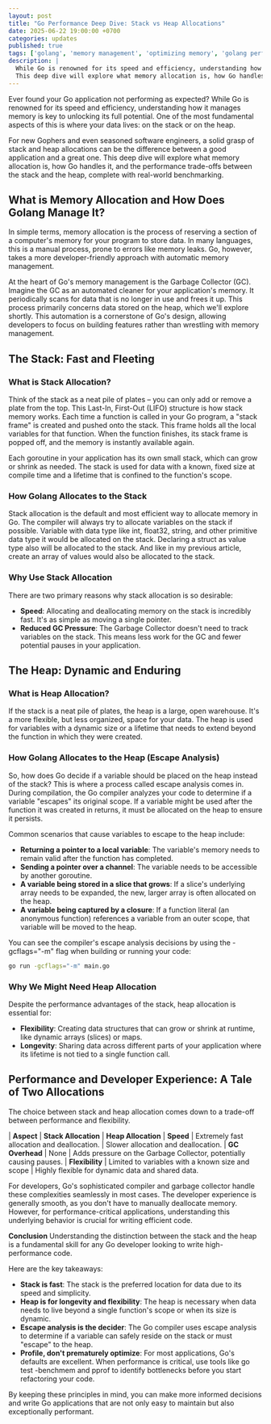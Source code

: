 ```yaml
---
layout: post
title: "Go Performance Deep Dive: Stack vs Heap Allocations"
date: 2025-06-22 19:00:00 +0700
categories: updates
published: true
tags: ['golang', 'memory management', 'optimizing memory', 'golang performance', 'stack allocation', 'heap allocation', 'stack vs heap allocation', 'golang stack vs heap allocation']
description: |
  While Go is renowned for its speed and efficiency, understanding how it manages memory is key to unlocking its full potential. 
  This deep dive will explore what memory allocation is, how Go handles it, and the performance trade-offs between the stack and the heap
---
```


Ever found your Go application not performing as expected? While Go is renowned for its speed and efficiency, 
understanding how it manages memory is key to unlocking its full potential. 
One of the most fundamental aspects of this is where your data lives: on the stack or on the heap.

For new Gophers and even seasoned software engineers, a solid grasp of stack and heap allocations 
can be the difference between a good application and a great one. 
This deep dive will explore what memory allocation is, how Go handles it, 
and the performance trade-offs between the stack and the heap, complete with real-world benchmarking.

## What is Memory Allocation and How Does Golang Manage It?

In simple terms, memory allocation is the process of reserving a section of a computer's memory for your program to store data. In many languages, this is a manual process, prone to errors like memory leaks. Go, however, takes a more developer-friendly approach with automatic memory management.

At the heart of Go's memory management is the Garbage Collector (GC). Imagine the GC as an automated cleaner for your application's memory. It periodically scans for data that is no longer in use and frees it up. This process primarily concerns data stored on the heap, which we'll explore shortly. This automation is a cornerstone of Go's design, allowing developers to focus on building features rather than wrestling with memory management.

## The Stack: Fast and Fleeting

### What is Stack Allocation?

Think of the stack as a neat pile of plates – you can only add or remove a plate from the top. This Last-In, First-Out (LIFO) structure is how stack memory works. Each time a function is called in your Go program, a "stack frame" is created and pushed onto the stack. This frame holds all the local variables for that function. When the function finishes, its stack frame is popped off, and the memory is instantly available again.

Each goroutine in your application has its own small stack, which can grow or shrink as needed. The stack is used for data with a known, fixed size at compile time and a lifetime that is confined to the function's scope.

### How Golang Allocates to the Stack

Stack allocation is the default and most efficient way to allocate memory in Go. The compiler will always try to allocate variables on the stack if possible. Variable with data type like int, float32, string, and other primitive data type it would be allocated on the stack. Declaring a struct as value type also will be allocated to the stack. And like in my previous article, create an array of values would also be allocated to the stack.

### Why Use Stack Allocation

There are two primary reasons why stack allocation is so desirable:

- **Speed**: Allocating and deallocating memory on the stack is incredibly fast. It's as simple as moving a single pointer.
- **Reduced GC Pressure**: The Garbage Collector doesn't need to track variables on the stack. This means less work for the GC and fewer potential pauses in your application.

## The Heap: Dynamic and Enduring

### What is Heap Allocation?

If the stack is a neat pile of plates, the heap is a large, open warehouse. It's a more flexible, but less organized, space for your data. The heap is used for variables with a dynamic size or a lifetime that needs to extend beyond the function in which they were created.

### How Golang Allocates to the Heap (Escape Analysis)


So, how does Go decide if a variable should be placed on the heap instead of the stack? This is where a process called escape analysis comes in. During compilation, the Go compiler analyzes your code to determine if a variable "escapes" its original scope. If a variable might be used after the function it was created in returns, it must be allocated on the heap to ensure it persists.

Common scenarios that cause variables to escape to the heap include:

- **Returning a pointer to a local variable**: The variable's memory needs to remain valid after the function has completed.
- **Sending a pointer over a channel**: The variable needs to be accessible by another goroutine.
- **A variable being stored in a slice that grows**: If a slice's underlying array needs to be expanded, the new, larger array is often allocated on the heap.
- **A variable being captured by a closure**: If a function literal (an anonymous function) references a variable from an outer scope, that variable will be moved to the heap.

You can see the compiler's escape analysis decisions by using the -gcflags="-m" flag when building or running your code:

```bash
go run -gcflags="-m" main.go
```

### Why We Might Need Heap Allocation

Despite the performance advantages of the stack, heap allocation is essential for:

- **Flexibility**: Creating data structures that can grow or shrink at runtime, like dynamic arrays (slices) or maps.
- **Longevity**: Sharing data across different parts of your application where its lifetime is not tied to a single function call.

## Performance and Developer Experience: A Tale of Two Allocations

The choice between stack and heap allocation comes down to a trade-off between performance and flexibility.

| **Aspect** | **Stack Allocation** | **Heap Allocation**
| **Speed**  | Extremely fast allocation and deallocation.	| Slower allocation and deallocation.
| **GC Overhead** | None | Adds pressure on the Garbage Collector, potentially causing pauses.
| **Flexibility** | Limited to variables with a known size and scope | Highly flexible for dynamic data and shared data.

For developers, Go's sophisticated compiler and garbage collector handle these complexities seamlessly in most cases. The developer experience is generally smooth, as you don't have to manually deallocate memory. However, for performance-critical applications, understanding this underlying behavior is crucial for writing efficient code.

**Conclusion**
Understanding the distinction between the stack and the heap is a fundamental skill for any Go developer looking to write high-performance code.

Here are the key takeaways:

- **Stack is fast**: The stack is the preferred location for data due to its speed and simplicity.
- **Heap is for longevity and flexibility**: The heap is necessary when data needs to live beyond a single function's scope or when its size is dynamic.
- **Escape analysis is the decider**: The Go compiler uses escape analysis to determine if a variable can safely reside on the stack or must "escape" to the heap.
- **Profile, don't prematurely optimize**: For most applications, Go's defaults are excellent. When performance is critical, use tools like go test -benchmem and pprof to identify bottlenecks before you start refactoring your code.

By keeping these principles in mind, you can make more informed decisions and write Go applications that are not only easy to maintain but also exceptionally performant.